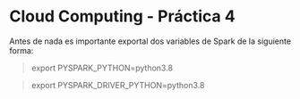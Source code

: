 # Cloud Computing - Práctica 4

Antes de nada es importante exportal dos variables de Spark de la siguiente forma:

> export PYSPARK_PYTHON=python3.8

> export PYSPARK_DRIVER_PYTHON=python3.8
